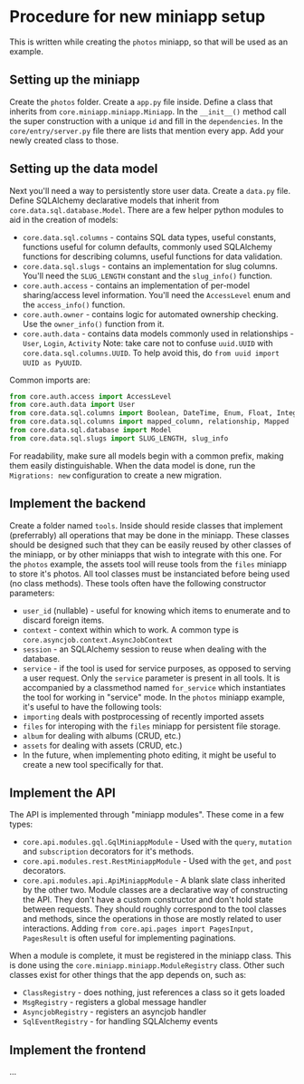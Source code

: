 # Procedure for new miniapp setup
This is written while creating the `photos` miniapp, so that will be used as an example.

## Setting up the miniapp
Create the `photos` folder.
Create a `app.py` file inside.
Define a class that inherits from `core.miniapp.miniapp.Miniapp`.
In the `__init__()` method call the super construction with a unique `id` and fill in the `dependencies`.
In the `core/entry/server.py` file there are lists that mention every app. Add your newly created class to those.

## Setting up the data model
Next you'll need a way to persistently store user data.
Create a `data.py` file.
Define SQLAlchemy declarative models that inherit from `core.data.sql.database.Model`.
There are a few helper python modules to aid in the creation of models:
 - `core.data.sql.columns` - contains SQL data types, useful constants, functions useful for column defaults, commonly used SQLAlchemy functions for describing columns, useful functions for data validation.
 - `core.data.sql.slugs` - contains an implementation for slug columns. You'll need the `SLUG_LENGTH` constant and the `slug_info()` function.
 - `core.auth.access` - contains an implementation of per-model sharing/access level information. You'll need the `AccessLevel` enum and the `access_info()` function.
 - `core.auth.owner` - contains logic for automated ownership checking. Use the `owner_info()` function from it.
 - `core.auth.data` - contains data models commonly used in relationships - `User`, `Login`, `Activity`
Note: take care not to confuse `uuid.UUID` with `core.data.sql.columns.UUID`. To help avoid this, do `from uuid import UUID as PyUUID`.

Common imports are:
```Python
from core.auth.access import AccessLevel
from core.auth.data import User
from core.data.sql.columns import Boolean, DateTime, Enum, Float, Integer, String, UUID, STRING_MAX, utcnow_tz
from core.data.sql.columns import mapped_column, relationship, Mapped
from core.data.sql.database import Model
from core.data.sql.slugs import SLUG_LENGTH, slug_info
```

For readability, make sure all models begin with a common prefix, making them easily distinguishable.
When the data model is done, run the `Migrations: new` configuration to create a new migration.

## Implement the backend
Create a folder named `tools`.
Inside should reside classes that implement (preferrably) all operations that may be done in the miniapp.
These classes should be designed such that they can be easily reused by other classes of the miniapp, or by other miniapps that wish to integrate with this one.
For the `photos` example, the assets tool will reuse tools from the `files` miniapp to store it's photos.
All tool classes must be instanciated before being used (no class methods).
These tools often have the following constructor parameters:
 - `user_id` (nullable) - useful for knowing which items to enumerate and to discard foreign items.
 - `context` - context within which to work. A common type is `core.asyncjob.context.AsyncJobContext`
 - `session` - an SQLAlchemy session to reuse when dealing with the database.
 - `service` - if the tool is used for service purposes, as opposed to serving a user request.
Only the `service` parameter is present in all tools. It is accompanied by a classmethod named `for_service` which instantiates the tool for working in "service" mode.
In the `photos` miniapp example, it's useful to have the following tools:
 - `importing` deals with postprocessing of recently imported assets
 - `files` for interoping with the `files` miniapp for persistent file storage.
 - `album` for dealing with albums (CRUD, etc.)
 - `assets` for dealing with assets (CRUD, etc.)
 - In the future, when implementing photo editing, it might be useful to create a new tool specifically for that.

## Implement the API
The API is implemented through "miniapp modules".
These come in a few types:
 - `core.api.modules.gql.GqlMiniappModule` - Used with the `query`, `mutation` and `subscription` decorators for it's methods.
 - `core.api.modules.rest.RestMiniappModule` - Used with the `get`, and `post` decorators.
 - `core.api.modules.api.ApiMiniappModule` - A blank slate class inherited by the other two.
Module classes are a declarative way of constructing the API.
They don't have a custom constructor and don't hold state between requests.
They should roughly correspond to the tool classes and methods, since the operations in those are mostly related to user interactions.
Adding `from core.api.pages import PagesInput, PagesResult` is often useful for implementing paginations.

When a module is complete, it must be registered in the miniapp class.
This is done using the `core.miniapp.miniapp.ModuleRegistry` class.
Other such classes exist for other things that the app depends on, such as:
 - `ClassRegistry` - does nothing, just references a class so it gets loaded
 - `MsgRegistry` - registers a global message handler
 - `AsyncjobRegistry` - registers an asyncjob handler
 - `SqlEventRegistry` - for handling SQLAlchemy events

## Implement the frontend
...
